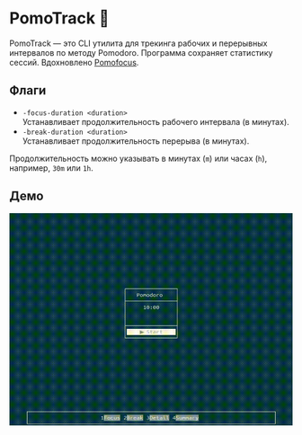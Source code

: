 # PomoTrack 🍅

PomoTrack — это CLI утилита для трекинга рабочих и перерывных интервалов по методу Pomodoro. Программа сохраняет статистику сессий. Вдохновлено [Pomofocus](https://pomofocus.io/).    
   
## Флаги   
  
- `-focus-duration <duration>`     
  Устанавливает продолжительность рабочего интервала (в минутах).    
- `-break-duration <duration>`      
  Устанавливает продолжительность перерыва (в минутах).    

Продолжительность можно указывать в минутах (`m`) или часах (`h`), например, `30m` или `1h`.

## Демо
![Demo](assets/demo.gif)